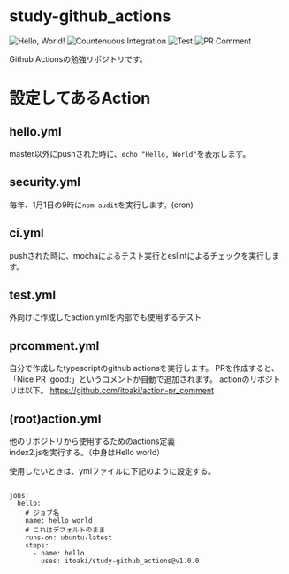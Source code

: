 # study-github_actions

![Hello, World!](https://github.com/itoaki/study-github_actions/workflows/Hello,%20World!/badge.svg)
![Countenuous Integration](https://github.com/itoaki/study-github_actions/workflows/Countenuous%20Integration/badge.svg)
![Test](https://github.com/itoaki/study-github_actions/workflows/Test/badge.svg)
![PR Comment](https://github.com/itoaki/study-github_actions/workflows/PR%20Comment/badge.svg)

Github Actionsの勉強リポジトリです。

# 設定してあるAction

## hello.yml
master以外にpushされた時に、`echo "Hello, World"`を表示します。

## security.yml
毎年、1月1日の9時に`npm audit`を実行します。(cron)

## ci.yml
pushされた時に、mochaによるテスト実行とeslintによるチェックを実行します。

## test.yml
外向けに作成したaction.ymlを内部でも使用するテスト

## prcomment.yml
自分で作成したtypescriptのgithub actionsを実行します。
PRを作成すると、「Nice PR :good:」というコメントが自動で追加されます。
actionのリポジトリは以下。
https://github.com/itoaki/action-pr_comment

## (root)action.yml
他のリポジトリから使用するためのactions定義   
index2.jsを実行する。（中身はHello world）   

使用したいときは、ymlファイルに下記のように設定する。   

```

jobs:
  hello:
    # ジョブ名
    name: hello world
    # これはデフォルトのまま
    runs-on: ubuntu-latest
    steps:
      - name: hello
        uses: itoaki/study-github_actions@v1.0.0

```
